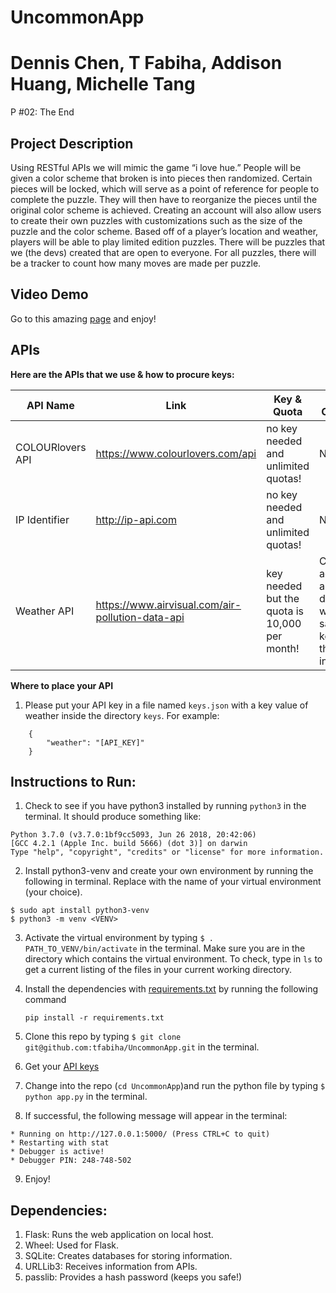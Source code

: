# UncommonApp
# Dennis Chen, T Fabiha, Addison Huang, Michelle Tang
P #02: The End

## Project Description
Using RESTful APIs we will mimic the game “i love hue.” People will be given a color scheme that broken is into pieces then randomized. Certain pieces will be locked, which will serve as a point of reference for people to complete the puzzle. They will then have to reorganize the pieces until the original color scheme is achieved. Creating an account will also allow users to create their own puzzles with customizations such as the size of the puzzle and the color scheme. Based off of a player’s location and weather, players will be able to play limited edition puzzles. There will be puzzles that we (the devs) created that are open to everyone. For all puzzles, there will be a tracker to count how many moves are made per puzzle.

## Video Demo
Go to this amazing [page](https://youtu.be/k4qt-k-dr8M) and enjoy!

## APIs
**Here are the APIs that we use & how to procure keys:**

API Name | Link | Key & Quota | How to Create Key
--- | --- | --- | ---
COLOURlovers API | https://www.colourlovers.com/api  | no key needed and unlimited quotas! | N/A
IP Identifier | http://ip-api.com | no key needed and unlimited quotas! | N/A
Weather API | https://www.airvisual.com/air-pollution-data-api | key needed but the quota is 10,000 per month! | Create an account and on the dashboard where it says API key, follow those instructions.

**Where to place your API**
1) Please put your API key in a file named ```keys.json``` with a key value of weather inside the directory ```keys```.
For example:
```
    {
        "weather": "[API_KEY]"
    }
```

## Instructions to Run:

1. Check to see if you have python3 installed by running ``` python3 ``` in the terminal. It should produce something like:
```
Python 3.7.0 (v3.7.0:1bf9cc5093, Jun 26 2018, 20:42:06)
[GCC 4.2.1 (Apple Inc. build 5666) (dot 3)] on darwin
Type "help", "copyright", "credits" or "license" for more information.
```
2. Install python3-venv and create your own environment by running the following in terminal. Replace <VENV> with the name of your virtual environment (your choice).
```
$ sudo apt install python3-venv
$ python3 -m venv <VENV>
```
3. Activate the virtual environment by typing ```$ . PATH_TO_VENV/bin/activate``` in the terminal. Make sure you are in the directory which contains the virtual environment. To check, type in ```ls``` to get a current listing of the files in your current working directory.  

4. Install the dependencies with [requirements.txt](requirements.txt) by running the following command  

    ```
    pip install -r requirements.txt
    ```

5. Clone this repo by typing ```$ git clone git@github.com:tfabiha/UncommonApp.git``` in the terminal.
6. Get your [API keys](#APIs)
7. Change into the repo (```cd UncommonApp```)and run the python file by typing ```$ python app.py``` in the terminal.
8. If successful, the following message will appear in the terminal:
```
* Running on http://127.0.0.1:5000/ (Press CTRL+C to quit)
* Restarting with stat
* Debugger is active!
* Debugger PIN: 248-748-502
```
9. Enjoy!

 ## Dependencies:
1. Flask: Runs the web application on local host.
2. Wheel: Used for Flask.
3. SQLite: Creates databases for storing information.
4. URLLib3: Receives information from APIs.
5. passlib: Provides a hash password (keeps you safe!)
